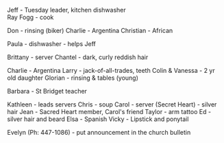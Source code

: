 
Jeff - Tuesday leader, kitchen dishwasher  
Ray Fogg - cook

Don - rinsing (biker)
Charlie - Argentina 
Christian - African 

Paula - dishwasher - helps Jeff

Brittany - server 
Chantel - dark, curly reddish hair

Charlie - Argentina 
Larry - jack-of-all-trades, teeth 
Colin & Vanessa - 2 yr old daughter 
Glorian - rinsing & tables (young)

Barbara - St Bridget teacher 

Kathleen - leads servers
Chris - soup
Carol - server (Secret Heart) - silver hair
Jean - Sacred Heart member, Carol's friend 
Taylor - arm tattoo 
Ed - silver hair and beard 
Elsa - Spanish 
Vicky - Lipstick and ponytail 


Evelyn (Ph: 447-1086) - put announcement in the church bulletin 